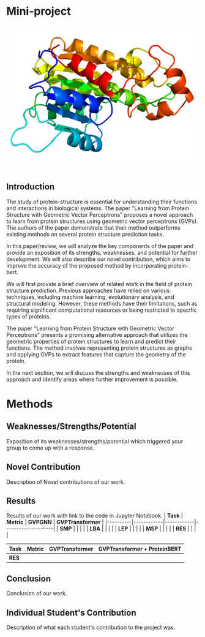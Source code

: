 # Mini-project

![](./images/1200px-DHRS7B_homology_model.png)

## Introduction
The study of protein-structure is essential for understanding their functions and interactions in biological systems. The paper "Learning from Protein Structure with Geometric Vector Perceptrons" proposes a novel approach to learn from protein structures using geometric vector perceptrons (GVPs). The authors of the paper demonstrate that their method outperforms existing methods on several protein structure prediction tasks.

In this paper/review, we will analyze the key components of the paper and provide an exposition of its strengths, weaknesses, and potential for further development. We will also describe our novel contribution, which aims to improve the accuracy of the proposed method by incorporating protein-bert.

We will first provide a brief overview of related work in the field of protein structure prediction. Previous approaches have relied on various techniques, including machine learning, evolutionary analysis, and structural modeling. However, these methods have their limitations, such as requiring significant computational resources or being restricted to specific types of proteins.

The paper "Learning from Protein Structure with Geometric Vector Perceptrons" presents a promising alternative approach that utilizes the geometric properties of protein structures to learn and predict their functions. The method involves representing protein structures as graphs and applying GVPs to extract features that capture the geometry of the protein.

In the next section, we will discuss the strengths and weaknesses of this approach and identify areas where further improvement is possible.

# Methods 

## Weaknesses/Strengths/Potential
Exposition of its weaknesses/strengths/potential which triggered your group to come up with a response.

## Novel Contribution
Description of Novel contributions of our work.

## Results
Results of our work with link to the code in Jupyter Notebook.
| **Task** | **Metric** | **GVPGNN** | **GVPTransformer** |
|----------|------------|------------|--------------------|
| **SMP**  |            |            |                    |
| **LBA**  |            |            |                    |
| **LEP**  |            |            |                    |
| **MSP**  |            |            |                    |
| **RES**  |            |            |                    |

| **Task** | **Metric** | **GVPTransformer** | **GVPTransformer + ProteinBERT** |
|----------|------------|--------------------|----------------------------------|
| **RES**  |            |                    |                                  |

## Conclusion
Conclusion of our work.

## Individual Student's Contribution
Description of what each student's contribution to the project was.
